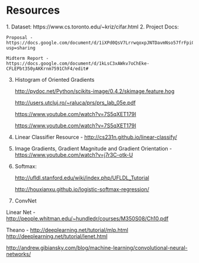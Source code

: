 <h1>Resources</h1>
1. Dataset: https://www.cs.toronto.edu/~kriz/cifar.html
2. Project Docs: 
    
    Proposal - https://docs.google.com/document/d/1iXPd0QsV7LrrwqoxpJNTDavmNso57frFpiG_xzRufDE/edit?usp=sharing
    
    Midterm Report - https://docs.google.com/document/d/1kLsC3xAWkv7oChEke-CFLEPbt350yAKKrnm7591ChF4/edit#
3. Histogram of Oriented Gradients

    http://pydoc.net/Python/scikits-image/0.4.2/skimage.feature.hog
    
    http://users.utcluj.ro/~raluca/prs/prs_lab_05e.pdf
    
    https://www.youtube.com/watch?v=7S5qXET179I
    
    https://www.youtube.com/watch?v=7S5qXET179I
    
    
4. Linear Classifier Resource - http://cs231n.github.io/linear-classify/
5. Image Gradients, Gradient Magnitude and Gradient Orientation - https://www.youtube.com/watch?v=j7r3C-otk-U
6. Softmax:
    
    http://ufldl.stanford.edu/wiki/index.php/UFLDL_Tutorial

    http://houxianxu.github.io/logistic-softmax-regression/


7. ConvNet

Linear Net - http://people.whitman.edu/~hundledr/courses/M350S08/Ch10.pdf


Theano - http://deeplearning.net/tutorial/mlp.html
http://deeplearning.net/tutorial/lenet.html

http://andrew.gibiansky.com/blog/machine-learning/convolutional-neural-networks/
